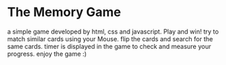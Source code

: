 The Memory Game 
===============================

a simple game developed by html, css and javascript.
Play and win! try to match similar cards using your Mouse.
flip the cards and search for the same cards.
timer is displayed in the game to check and measure your progress.
enjoy the game :)
